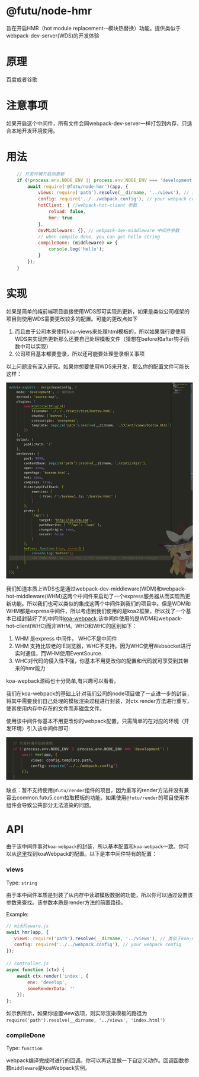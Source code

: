# @futu/node-hmr

旨在开启HMR（hot module replacement--模块热替换）功能。提供类似于webpack-dev-server(WDS)的开发体验

# 原理

百度或者谷歌

# 注意事项

如果开启这个中间件，所有文件会同webpack-dev-server一样打包到内存，只适合本地开发环境使用。

# 用法

```js
    // 开发环境开启热更新
    if (!process.env.NODE_ENV || process.env.NODE_ENV === 'development') {
        await require('@futu/node-hmr')(app, {
            views: require('path').resolve(__dirname, '../views'), // 类似于koa-views，指定模板文件目录
            config: require('../../webpack.config'), // your webpack config
            hotClient: { //webpack-hot-client 参数
                reload: false,
                hmr: true
            },
            devMiddleware: {}, // webpack-dev-middleware 中间件参数
            // when compile done, you can get hello string
            compileDone: (middleware) => {
                console.log('hello');
            }
        });
    }
```

# 实现

如果是简单的纯前端项目直接使用WDS即可实现热更新，如果是类似公司框架的项目则使用WDS需要更改较多的配置。可能的更改点如下
1. 而且由于公司本来使用koa-views来处理html模板的，所以如果强行要使用WDS来实现热更新那么还要自己处理模板文件（猜想在before和after钩子函数中可以实现）
2. 公司项目基本都要登录，所以还可能要处理登录相关事项

以上问题没有深入研究。如果你想要使用WDS来开发，那么你的配置文件可能长这样：

![](./images/2019-08-20-10-34-22.png)

我们知道本质上WDS也是通过webpack-dev-middleware(WDM)和webpack-hot-middleware(WHM)这两个中间件来启动了一个express服务器从而实现热更新功能。所以我们也可以类似的集成这两个中间件到我们的项目中。但是WDM和WHM都是express中间件，所以考虑到我们使用的是koa2框架，所以找了一个基本已经封装好了的中间件[koa-webpack](https://github.com/shellscape/koa-webpack).该中间件使用的是WDM和webpack-hot-client(WHC)而非WHM。WHD和WHC的区别如下：

1. WHM 是express 中间件， WHC不是中间件
2. WHM 支持比较老的IE浏览器，WHC不支持。因为WHC使用Websocket进行实时通信，而WHM使用EventSource.
3. WHC对代码的侵入性不强，你基本不用更改你的配置和代码就可享受到其带来的hmr能力
   
koa-wepback源码也十分简单,有兴趣可以看看。

我们在koa-webpack的基础上针对我们公司的node项目做了一点进一步的封装，将其中需要我们自己处理的模板渲染过程进行封装，对ctx.render方法进行重写，使其使用内存中存在的文件而非磁盘文件。

使用该中间件你基本不用更改你的webpack配置，只需简单的在对应的环境（开发环境）引入该中间件即可:

![](./images/2019-08-20-10-46-38.png)

缺点：暂不支持使用`@futu/render`组件的项目，因为重写的render方法并没有兼容去common.futu5.com拉取模板的功能，如果使用`@futu/render`的项目使用本组件会导致公共部分无法渲染的问题。

# API

由于该中间件事对`koa-webpack`的封装，所以基本配置和`koa-webpack`一致。你可以从[这里](https://github.com/shellscape/koa-webpack)找到koaWebpack的配置。以下是本中间件特有的配置：

### views

Type: `string`

由于本中间件本质是封装了从内存中读取模板数据的功能，所以你可以通过设置该参数来查找。该参数本质是render方法的前置路径。

Example:
```js
// middleware.js
await hmr(app, {
   views: require('path').resolve(__dirname, '../views'), // 类似于koa-views，指定模板文件目录
   config: require('../../webpack.config'), // your webpack config
});

// controller.js
async function (ctx) {
    await ctx.render('index', {
        env: 'develop',
        someRenderData: ''
    });
};
```

如示例所示，如果你设置view选项，则实际渲染模板的路径为`require('path').resolve(__dirname, '../views', 'index.html')`

### compileDone

Type: `function`

webpack编译完成时进行的回调。你可以再这里做一下自定义动作。回调函数参数`middleware`是koaWebpack实例。